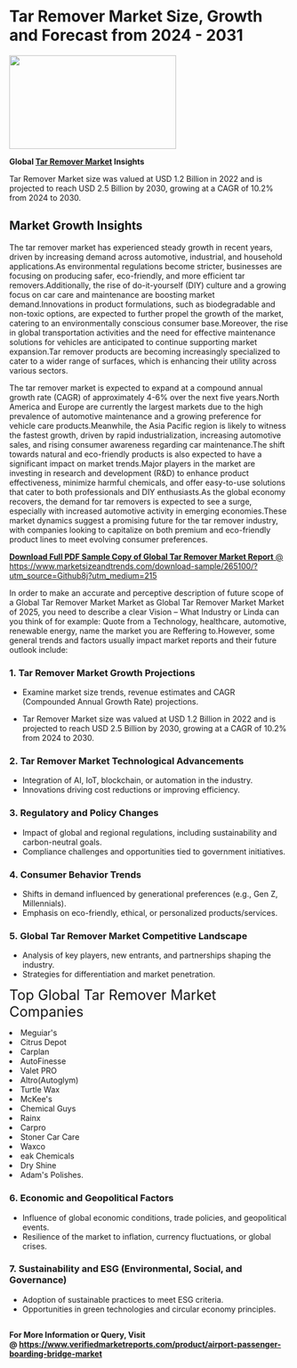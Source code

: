 <H1>Tar Remover Market Size, Growth and Forecast from 2024 - 2031</H1><img class="aligncenter size-medium wp-image-584254" src="https://thirdeyenews.in/wp-content/uploads/2024/09/Global-Market-Research-300x168.jpeg" alt="" width="300" height="168" /><p><strong>Global&nbsp;<a href="https://www.marketsizeandtrends.com/download-sample/265100/?utm_source=Github8j?utm_medium=215">Tar Remover Market</a> Insights</strong></p><p>Tar Remover Market size was valued at USD 1.2 Billion in 2022 and is projected to reach USD 2.5 Billion by 2030, growing at a CAGR of 10.2% from 2024 to 2030.</p><p><h2>Market Growth Insights</h2> <p>The tar remover market has experienced steady growth in recent years, driven by increasing demand across automotive, industrial, and household applications.As environmental regulations become stricter, businesses are focusing on producing safer, eco-friendly, and more efficient tar removers.Additionally, the rise of do-it-yourself (DIY) culture and a growing focus on car care and maintenance are boosting market demand.Innovations in product formulations, such as biodegradable and non-toxic options, are expected to further propel the growth of the market, catering to an environmentally conscious consumer base.Moreover, the rise in global transportation activities and the need for effective maintenance solutions for vehicles are anticipated to continue supporting market expansion.Tar remover products are becoming increasingly specialized to cater to a wider range of surfaces, which is enhancing their utility across various sectors.<a href="sample-link" target="_blank"></a></p> <p>The tar remover market is expected to expand at a compound annual growth rate (CAGR) of approximately 4-6% over the next five years.North America and Europe are currently the largest markets due to the high prevalence of automotive maintenance and a growing preference for vehicle care products.Meanwhile, the Asia Pacific region is likely to witness the fastest growth, driven by rapid industrialization, increasing automotive sales, and rising consumer awareness regarding car maintenance.The shift towards natural and eco-friendly products is also expected to have a significant impact on market trends.Major players in the market are investing in research and development (R&D) to enhance product effectiveness, minimize harmful chemicals, and offer easy-to-use solutions that cater to both professionals and DIY enthusiasts.As the global economy recovers, the demand for tar removers is expected to see a surge, especially with increased automotive activity in emerging economies.These market dynamics suggest a promising future for the tar remover industry, with companies looking to capitalize on both premium and eco-friendly product lines to meet evolving consumer preferences.<a href="sample-link" target="_blank"></a> <p><a href="more-info-link" target="_blank"></p><p><span class=""><strong>Download Full PDF Sample Copy of Global Tar Remover Market Report</strong> @ <a href="https://www.marketsizeandtrends.com/download-sample/265100/?utm_source=Github8j?utm_medium=215" target="_blank">https://www.marketsizeandtrends.com/download-sample/265100/?utm_source=Github8j?utm_medium=215</a></span></p><p>In order to make an accurate and perceptive description of future scope of a Global&nbsp;Tar Remover Market Market as Global&nbsp;Tar Remover Market Market of 2025, you need to describe a clear Vision &ndash; What Industry or Linda can you think of for example: Quote from a Technology, healthcare, automotive, renewable energy, name the market you are Reffering to.However, some general trends and factors usually impact market reports and their future outlook include:</p><h3>1.&nbsp;<strong>Tar Remover Market Growth Projections</strong></h3><ul><li>Examine market size trends, revenue estimates and CAGR (Compounded Annual Growth Rate) projections.</li><li><p>Tar Remover Market size was valued at USD 1.2 Billion in 2022 and is projected to reach USD 2.5 Billion by 2030, growing at a CAGR of 10.2% from 2024 to 2030.</p></li></ul><h3>2.&nbsp;<strong>Tar Remover Market Technological Advancements</strong></h3><ul><li>Integration of AI, IoT, blockchain, or automation in the industry.</li><li>Innovations driving cost reductions or improving efficiency.</li></ul><h3>3.&nbsp;<strong>Regulatory and Policy Changes</strong></h3><ul><li>Impact of global and regional regulations, including sustainability and carbon-neutral goals.</li><li>Compliance challenges and opportunities tied to government initiatives.</li></ul><h3>4.&nbsp;<strong>Consumer Behavior Trends</strong></h3><ul><li>Shifts in demand influenced by generational preferences (e.g., Gen Z, Millennials).</li><li>Emphasis on eco-friendly, ethical, or personalized products/services.</li></ul><h3>5.&nbsp;<strong>Global Tar Remover Market Competitive Landscape</strong></h3><ul><li>Analysis of key players, new entrants, and partnerships shaping the industry.</li><li>Strategies for differentiation and market penetration.</li></ul><p data-pm-slice="1 1 []"><span style="color: inherit; font-family: inherit; font-size: 25px;">Top Global Tar Remover Market Companies</span></p><div class="" data-test-id=""><p><li>Meguiar's</li><li> Citrus Depot</li><li> Carplan</li><li> AutoFinesse</li><li> Valet PRO</li><li> Altro(Autoglym)</li><li> Turtle Wax</li><li> McKee's</li><li> Chemical Guys</li><li> Rainx</li><li> Carpro</li><li> Stoner Car Care</li><li> Waxco</li><li> eak Chemicals</li><li> Dry Shine</li><li> Adam's Polishes.</li></p></div><h3>6.&nbsp;<strong>Economic and Geopolitical Factors</strong></h3><ul><li>Influence of global economic conditions, trade policies, and geopolitical events.</li><li>Resilience of the market to inflation, currency fluctuations, or global crises.</li></ul><h3>7.&nbsp;<strong>Sustainability and ESG (Environmental, Social, and Governance)</strong></h3><ul><li>Adoption of sustainable practices to meet ESG criteria.</li><li>Opportunities in green technologies and circular economy principles.</li></ul><h2><strong style="font-size: 14px;">For More Information or Query, Visit @&nbsp;</strong><a style="background-color: #ffffff; font-size: 14px;" href="https://www.marketsizeandtrends.com/report/tar-remover-market/" target="_blank">https://www.verifiedmarketreports.com/product/airport-passenger-boarding-bridge-market</a></h2>